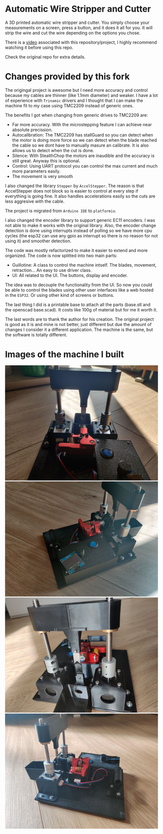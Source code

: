 # Automatic Wire Stripper and Cutter

A 3D printed automatic wire stripper and cutter. You simply choose your measurements on a screen, press a button, and it does it all for you. It will strip the wire and cut the wire depending on the options you chose.

There is a [video](https://youtu.be/pbuzLy1ktKM) associated with this repository/project, I highly recommend watching it before using this repo.

Check the original repo for extra details.

# Changes provided by this fork

The origingal project is awesome but I need more accuracy and control because my cables are thinner (like 1.1mm diameter) and weaker. I have a lot of experience with `Trinamic` drivers and I thought that I can make the machine
fit to my case using TMC2209 instead of generic ones.

The benefits I got when changing from generic drives to TMC2209 are:
 * Far more accuracy. With the microstepping feature I can achieve near absolute precission.
 * Autocalibration: The TMC2209 has stallGuard so you can detect when the motor is doing more force so we
 can detect when the blade reached the cable so we dont have to manually masure an calibrate. It is also 
 allows us to detect when the cut is done.
 * Silence: With StealthChop the motors are inaudible and the accuracy is still great. Anyway this is optional.
 * Control: Using UART protocol you can control the max current and much more parameters easily.
 * The movement is very smooth


I also changed the library `Stepper` by `AccelStepper`. The reason is that AccelStepper does not block so is easier
to control at every step if everything is going fine. It also handles accelerations easily so the cuts are less
aggresive with the cable.

The project is migrated from `Arduino IDE` to `platformio`.

I also changed the encoder library to support generic EC11 encoders. I was not able to make it works with the original
library. Also, the encoder change detection is done using interrupts instead of polling so we have more cpu cycles
 (the esp32 can use any gpio as interrupt so there is no reason for not using it) and smoother detection.

The code was mostly refactorized to make it easier to extend and more organized. The code is now splitted into
two main parts:
 * Guillotine: A class to control the machine intself. The blades, movement, retraction... An easy to use driver class.
 * UI: All related to the UI. The buttons, display and encoder.

The idea was to decouple the functionality from the UI. So now you could be able to control the blades using other
user interfaces like a web hosted in the `ESP32`. Or using other kind of screens or buttons.

The last thing I did is a printable base to attach all the parts (base.stl and the openscad base.scad). It costs like 100g of material but for me it worth it.

The last words are to thank the author for his creation. The original project is good as it is and mine is not better, just different but due the amount of changes I consider it a different application. The machine is the same, but
the software is totally different.


# Images of the machine I built

![Top view](readme_imgs/img1.jpg "Top view")
![Top view](readme_imgs/img2.jpg "Top view")
![Front view](readme_imgs/img3.jpg "Front view")
![Side view](readme_imgs/img4.jpg "Side view")

